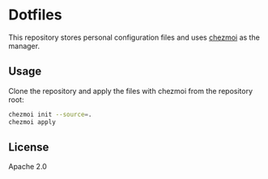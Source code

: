# Dotfiles

This repository stores personal configuration files and uses [chezmoi](https://www.chezmoi.io/) as the manager.

## Usage

Clone the repository and apply the files with chezmoi from the repository root:

```sh
chezmoi init --source=.
chezmoi apply
```

## License

Apache 2.0
